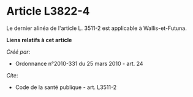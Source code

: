 # Article L3822-4

Le dernier alinéa de l'article L. 3511-2 est applicable à Wallis-et-Futuna.

**Liens relatifs à cet article**

_Créé par_:

  - Ordonnance n°2010-331 du 25 mars 2010 - art. 24

_Cite_:

  - Code de la santé publique - art. L3511-2
